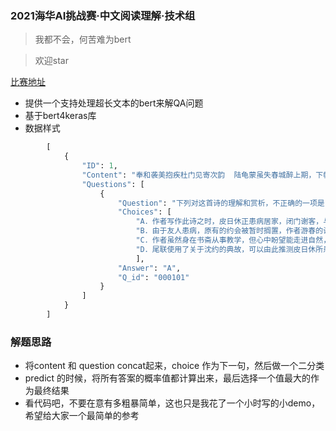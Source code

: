 ### 2021海华AI挑战赛·中文阅读理解·技术组
> 我都不会，何苦难为bert

> 欢迎star

[比赛地址](https://www.biendata.xyz/competition/haihua_2021/)
+ 提供一个支持处理超长文本的bert来解QA问题
+ 基于bert4keras库
+ 数据样式
```python
        [
            {
                "ID": 1,
                "Content": "奉和袭美抱疾杜门见寄次韵  陆龟蒙虽失春城醉上期，下帷裁遍未裁诗。因吟郢岸百亩蕙，欲采商崖三秀芝。栖野鹤笼宽使织，施山僧饭别教炊。但医沈约重瞳健，不怕江花不满枝。",
                "Questions": [
                    {
                        "Question": "下列对这首诗的理解和赏析，不正确的一项是",
                        "Choices": [
                            "A．作者写作此诗之时，皮日休正患病居家，闭门谢客，与外界不通音讯。",
                            "B．由于友人患病，原有的约会被暂时搁置，作者游春的诗篇也未能写出。",
                            "C．作者虽然身在书斋从事教学，但心中盼望能走进自然，领略美好春光。",
                            "D．尾联使用了关于沈约的典故，可以由此推测皮日休所患的疾病是目疾。"
                            ],
                        "Answer": "A",
                        "Q_id": "000101"
                    }
                ]
            }
        ]
```

### 解题思路
+ 将content 和 question concat起来，choice 作为下一句，然后做一个二分类
+ predict 的时候，将所有答案的概率值都计算出来，最后选择一个值最大的作为最终结果
+ 看代码吧，不要在意有多粗暴简单，这也只是我花了一个小时写的小demo，希望给大家一个最简单的参考


